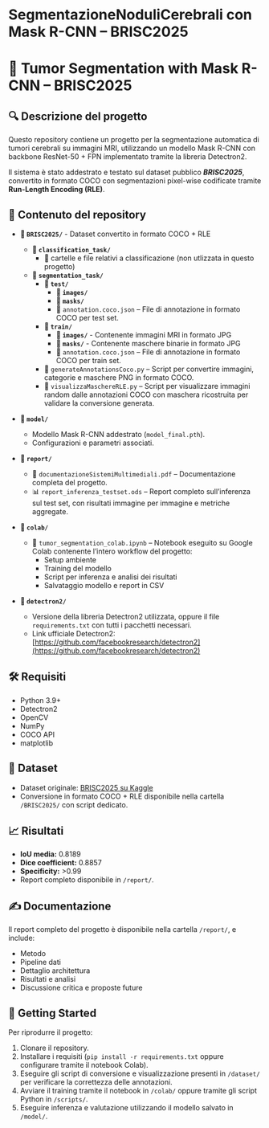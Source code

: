 # SegmentazioneNoduliCerebrali con Mask R-CNN – BRISC2025

# 🧠 Tumor Segmentation with Mask R-CNN – BRISC2025

## 🔍 Descrizione del progetto
Questo repository contiene un progetto per la segmentazione automatica di tumori cerebrali su immagini MRI, utilizzando un modello Mask R-CNN con backbone ResNet-50 + FPN implementato tramite la libreria Detectron2.

Il sistema è stato addestrato e testato sul dataset pubblico **_BRISC2025_**, convertito in formato COCO con segmentazioni pixel-wise codificate tramite **Run-Length Encoding (RLE)**.

## 🚀 Contenuto del repository
- **📁 `BRISC2025/`**  - Dataset convertito in formato COCO + RLE
  - **📁 `classification_task/`**
    - 📄 cartelle e file relativi a classificazione (non utlizzata in questo progetto)
  - **📁 `segmentation_task/`**
    - **📁 `test/`**
      - **📁 `images/`**
      - **📁 `masks/`**
      - 📄 `annotation.coco.json` – File di annotazione in formato COCO per test set.  
    - **📁 `train/`**
      - **📁 `images/`** - Contenente immagini MRI in formato JPG
      - **📁 `masks/`** - Contenente maschere binarie in formato JPG
      - 📄 `annotation.coco.json` – File di annotazione in formato COCO per train set. 
    - 🐍 `generateAnnotationsCoco.py` – Script per convertire immagini, categorie e maschere PNG in formato COCO.  
    - 🐍 `visualizzaMaschereRLE.py` – Script per visualizzare immagini random dalle annotazioni COCO con maschera ricostruita per validare la conversione generata. 

- **📁 `model/`**  
  - Modello Mask R-CNN addestrato (`model_final.pth`).  
  - Configurazioni e parametri associati.

- **📁 `report/`**  
  - 📄 `documentazioneSistemiMultimediali.pdf` – Documentazione completa del progetto.  
  - 📊 `report_inferenza_testset.ods` – Report completo sull’inferenza sul test set, con risultati immagine per immagine e metriche aggregate.

- **📁 `colab/`**  
  - 📓 `tumor_segmentation_colab.ipynb` – Notebook eseguito su Google Colab contenente l’intero workflow del progetto:  
    - Setup ambiente 
    - Training del modello  
    - Script per inferenza e analisi dei risultati  
    - Salvataggio modello e report in CSV

- **📁 `detectron2/`**  
  - Versione della libreria Detectron2 utilizzata, oppure il file `requirements.txt` con tutti i pacchetti necessari.  
  - Link ufficiale Detectron2: [https://github.com/facebookresearch/detectron2](https://github.com/facebookresearch/detectron2)

## 🛠️ Requisiti
- Python 3.9+  
- Detectron2  
- OpenCV  
- NumPy  
- COCO API  
- matplotlib  

## 📑 Dataset
- Dataset originale: [BRISC2025 su Kaggle](https://www.kaggle.com/datasets/briscdataset/brisc2025)  
- Conversione in formato COCO + RLE disponibile nella cartella `/BRISC2025/` con script dedicato.

## 📈 Risultati
- **IoU media:** 0.8189  
- **Dice coefficient:** 0.8857  
- **Specificity:** >0.99  
- Report completo disponibile in `/report/`.

## ✍️ Documentazione
Il report completo del progetto è disponibile nella cartella `/report/`, e include:  
- Metodo  
- Pipeline dati  
- Dettaglio architettura  
- Risultati e analisi  
- Discussione critica e proposte future  

## 🚀 Getting Started
Per riprodurre il progetto:  
1. Clonare il repository.  
2. Installare i requisiti (`pip install -r requirements.txt` oppure configurare tramite il notebook Colab).  
3. Eseguire gli script di conversione e visualizzazione presenti in `/dataset/` per verificare la correttezza delle annotazioni.  
4. Avviare il training tramite il notebook in `/colab/` oppure tramite gli script Python in `/scripts/`.  
5. Eseguire inferenza e valutazione utilizzando il modello salvato in `/model/`.
